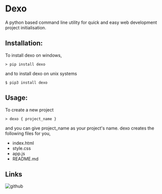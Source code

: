 
# Dexo

A python based command line utility for quick and easy
web development project initialisation.

## Installation:
To install dexo on windows,

```
> pip install dexo
```

and to install dexo on unix systems

```
$ pip3 install dexo
```

## Usage:
To create a new project
```
> dexo { project_name }
```
and you can give project_name as your project's name.
dexo creates the following files for you,

- index.html
- style.css
- app.js
- README.md

## Links

![github](https://github.com/kavinbharathii/webdev)
